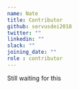 ```yaml
---
name: Nate
title: Contributor
github: servusdei2018
twitter: ""
linkedin: ""
slack: ""
joining_date: ""
role : contributor
---
```


Still waiting for this
